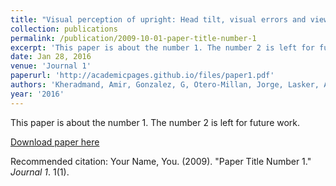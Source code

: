 ```yaml
---
title: "Visual perception of upright: Head tilt, visual errors and viewing eye."
collection: publications
permalink: /publication/2009-10-01-paper-title-number-1
excerpt: 'This paper is about the number 1. The number 2 is left for future work.'
date: Jan 28, 2016
venue: 'Journal 1'
paperurl: 'http://academicpages.github.io/files/paper1.pdf'
authors: 'Kheradmand, Amir, Gonzalez, G, Otero-Millan, Jorge, Lasker, Adrian'
year: '2016'
---
```

This paper is about the number 1. The number 2 is left for future work.

[Download paper here](http://academicpages.github.io/files/paper1.pdf)

Recommended citation: Your Name, You. (2009). "Paper Title Number 1." <i>Journal 1</i>. 1(1).
